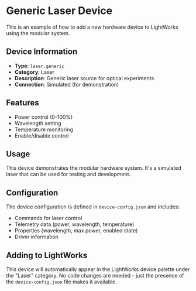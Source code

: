 # Generic Laser Device

This is an example of how to add a new hardware device to LightWorks using the modular system.

## Device Information

- **Type**: `laser.generic`
- **Category**: Laser
- **Description**: Generic laser source for optical experiments
- **Connection**: Simulated (for demonstration)

## Features

- Power control (0-100%)
- Wavelength setting
- Temperature monitoring
- Enable/disable control

## Usage

This device demonstrates the modular hardware system. It's a simulated laser that can be used for testing and development.

## Configuration

The device configuration is defined in `device-config.json` and includes:

- Commands for laser control
- Telemetry data (power, wavelength, temperature)
- Properties (wavelength, max power, enabled state)
- Driver information

## Adding to LightWorks

This device will automatically appear in the LightWorks device palette under the "Laser" category. No code changes are needed - just the presence of the `device-config.json` file makes it available.




